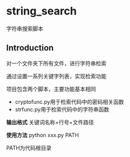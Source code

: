 # string_search
字符串搜索脚本

## Introduction
对一个文件夹下所有文件，进行字符串检索

通过设置一系列关键字列表，实现检索功能

项目包含两个脚本，主要功能基本相同

- cryptofunc.py用于检索代码中的密码相关函数
- strfunc.py用于检索代码中的字符串函数

**输出格式**
关键词名称+行号+文件路径

**使用方法**
python xxx.py PATH

PATH为代码根目录

